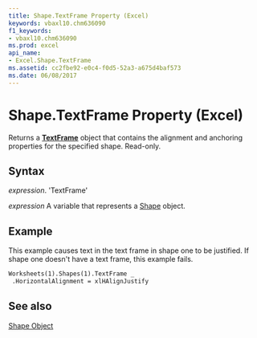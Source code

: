 ```yaml
---
title: Shape.TextFrame Property (Excel)
keywords: vbaxl10.chm636090
f1_keywords:
- vbaxl10.chm636090
ms.prod: excel
api_name:
- Excel.Shape.TextFrame
ms.assetid: cc2fbe92-e0c4-f0d5-52a3-a675d4baf573
ms.date: 06/08/2017
---
```



# Shape.TextFrame Property (Excel)

Returns a  **[TextFrame](Excel.TextFrame.md)** object that contains the alignment and anchoring properties for the specified shape. Read-only.


## Syntax

 _expression_. 'TextFrame'

 _expression_ A variable that represents a [Shape](./Excel.Shape.md) object.


## Example

This example causes text in the text frame in shape one to be justified. If shape one doesn't have a text frame, this example fails.


```vb
Worksheets(1).Shapes(1).TextFrame _ 
 .HorizontalAlignment = xlHAlignJustify
```


## See also


[Shape Object](Excel.Shape.md)

